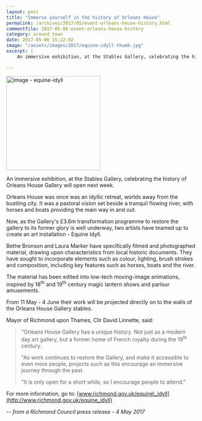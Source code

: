 ```yaml
---
layout: post
title: "Immerse yourself in the history of Orleans House"
permalink: /archives/2017/05/event-orleans-house-history.html
commentfile: 2017-05-06-event-orleans-house-history
category: around_town
date: 2017-05-06 15:22:02
image: "/assets/images/2017/equine-idyll-thumb.jpg"
excerpt: |
    An immersive exhibition, at the Stables Gallery, celebrating the history of Orleans House Gallery will open next week. Orleans House was once was an idyllic retreat, worlds away from the bustling city. It was a pastoral vision set beside a tranquil flowing river, with horses and boats providing the main way in and out.

---
```


<a href="/assets/images/2017/equine-idyll.jpg" title="Click for a larger image"><img src="/assets/images/2017/equine-idyll-thumb.jpg" width="250" alt="Image - equine-idyll"  class="photo right"/></a>

An immersive exhibition, at the Stables Gallery, celebrating the history of Orleans House Gallery will open next week.

Orleans House was once was an idyllic retreat, worlds away from the bustling city. It was a pastoral vision set beside a tranquil flowing river, with horses and boats providing the main way in and out.

Now, as the Gallery's £3.6m transformation programme to restore the gallery to its former glory is well underway, two artists have teamed up to create an art installation - Equine Idyll.

Bethe Bronson and Laura Marker have specifically filmed and photographed material, drawing upon characteristics from local historic documents. They have sought to incorporate elements such as colour, lighting, brush strokes and composition, including key features such as horses, boats and the river.

The material has been edited into low-tech moving-image animations, inspired by 18<sup>th</sup> and 19<sup>th</sup> century magic lantern shows and parlour amusements.

From 11 May - 4 June their work will be projected directly on to the walls of the Orleans House Gallery stables.

Mayor of Richmond upon Thames, Cllr David Linnette, said:

> "Orleans House Gallery has a unique history. Not just as a modern day art gallery, but a former home of French royalty during the 19<sup>th</sup> century.
> 
>  "As work continues to restore the Gallery, and make it accessible to even more people, projects such as this encourage an immersive journey through the past.
> 
>  "It is only open for a short while, so I encourage people to attend."
> 
 For more information, go to: [www.richmond.gov.uk/equine\_idyll](http://www.richmond.gov.uk/equine_idyll)

<cite>-- from a Richmond Council press release - 4 May 2017</cite>
